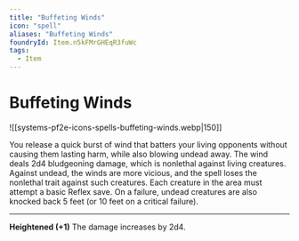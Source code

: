 ```yaml
---
title: "Buffeting Winds"
icon: "spell"
aliases: "Buffeting Winds"
foundryId: Item.n5kFMrGHEqR3fuWc
tags:
  - Item
---
```


# Buffeting Winds
![[systems-pf2e-icons-spells-buffeting-winds.webp|150]]

You release a quick burst of wind that batters your living opponents without causing them lasting harm, while also blowing undead away. The wind deals 2d4 bludgeoning damage, which is nonlethal against living creatures. Against undead, the winds are more vicious, and the spell loses the nonlethal trait against such creatures. Each creature in the area must attempt a basic Reflex save. On a failure, undead creatures are also knocked back 5 feet (or 10 feet on a critical failure).

* * *

**Heightened (+1)** The damage increases by 2d4.
